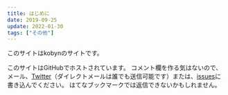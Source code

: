 ```yaml
---
title: はじめに
date: 2019-09-25
update: 2022-01-30
tags: ["その他"]
---
```

このサイトはkobynのサイトです。

このサイトはGitHubでホストされています。
コメント欄を作る気はないので、メール、[Twitter](https://twitter.com/kobyn42)（ダイレクトメールは誰でも送信可能です）または、[issues](https://github.com/kobyn42/kobyn.net/issues)に書き込んでください。
はてなブックマークでは返信できないかもしれません。
